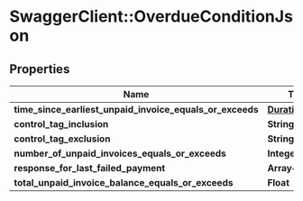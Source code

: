 # SwaggerClient::OverdueConditionJson

## Properties
Name | Type | Description | Notes
------------ | ------------- | ------------- | -------------
**time_since_earliest_unpaid_invoice_equals_or_exceeds** | [**DurationJson**](DurationJson.md) |  | [optional] 
**control_tag_inclusion** | **String** |  | [optional] 
**control_tag_exclusion** | **String** |  | [optional] 
**number_of_unpaid_invoices_equals_or_exceeds** | **Integer** |  | [optional] 
**response_for_last_failed_payment** | **Array&lt;String&gt;** |  | [optional] 
**total_unpaid_invoice_balance_equals_or_exceeds** | **Float** |  | [optional] 


